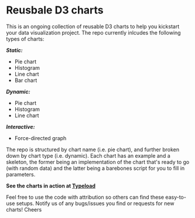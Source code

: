 # Reusbale D3 charts

This is an ongoing collection of reusable D3 charts to help you kickstart your data visualization project. The repo currently inlcudes the following types of charts:

**_Static:_**
* Pie chart
* Histogram
* Line chart
* Bar chart

**_Dynamic:_**
* Pie chart
* Histogram
* Line chart

**_Interactive:_**
* Force-directed graph

The repo is structured by chart name (i.e. pie chart), and further broken down by chart type (i.e. dynamic). Each chart has an example and a skeleton, the former being an implementation of the chart that's ready to go (with random data) and the latter being a barebones script for you to fill in parameters.

**See the charts in action at [Typeload](https://typeload.com)**

Feel free to use the code with attribution so others can find these easy-to-use setups. Notify us of any bugs/issues you find or requests for new charts! Cheers
